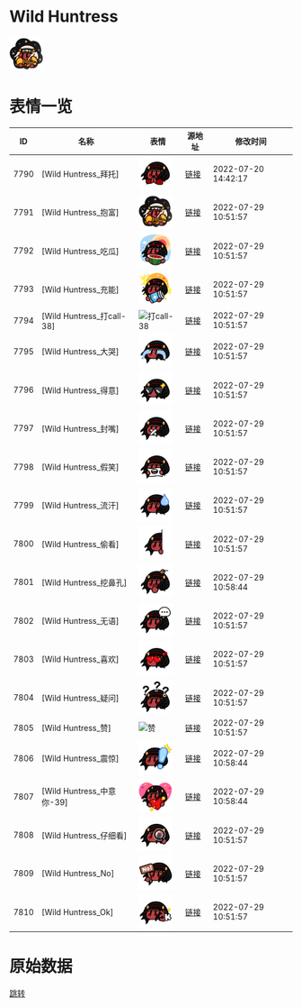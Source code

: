 # Wild Huntress

<img src="./cover.png" height="60" alt="cover" />

# 表情一览

|ID|名称|表情|源地址|修改时间|
|----|----|----|----|----|
|7790|[Wild Huntress_拜托]|<img src="./pic/007790_%5BWild Huntress_拜托%5D.png" height="60" alt="拜托"/>|[链接](http://i0.hdslb.com/bfs/emote/f6e675b27928f6e44e2e1ec95b73ed578e145ad2.png)|2022-07-20 14:42:17|
|7791|[Wild Huntress_抱富]|<img src="./pic/007791_%5BWild Huntress_抱富%5D.png" height="60" alt="抱富"/>|[链接](http://i0.hdslb.com/bfs/emote/1b6945ad6aba15b47038d8626ed8224d3713f7f9.png)|2022-07-29 10:51:57|
|7792|[Wild Huntress_吃瓜]|<img src="./pic/007792_%5BWild Huntress_吃瓜%5D.png" height="60" alt="吃瓜"/>|[链接](http://i0.hdslb.com/bfs/emote/28acab3f780fe0016ead0e51b492f74f3445ebfb.png)|2022-07-29 10:51:57|
|7793|[Wild Huntress_充能]|<img src="./pic/007793_%5BWild Huntress_充能%5D.png" height="60" alt="充能"/>|[链接](http://i0.hdslb.com/bfs/emote/3d0dd3dff116e595de181a2b6fcb7daa27ec050b.png)|2022-07-29 10:51:57|
|7794|[Wild Huntress_打call-38]|<img src="./pic/007794_%5BWild Huntress_打call-38%5D.png" height="60" alt="打call-38"/>|[链接](http://i0.hdslb.com/bfs/emote/a27eee8f08b9684e8280a6a035a2c983027c0cdb.png)|2022-07-29 10:51:57|
|7795|[Wild Huntress_大哭]|<img src="./pic/007795_%5BWild Huntress_大哭%5D.png" height="60" alt="大哭"/>|[链接](http://i0.hdslb.com/bfs/emote/ba58479ec17aedaa31e88dda3736ed1ea06b316e.png)|2022-07-29 10:51:57|
|7796|[Wild Huntress_得意]|<img src="./pic/007796_%5BWild Huntress_得意%5D.png" height="60" alt="得意"/>|[链接](http://i0.hdslb.com/bfs/emote/b75455fb81171e8d095eb4f1ddfc65dc23de9c5d.png)|2022-07-29 10:51:57|
|7797|[Wild Huntress_封嘴]|<img src="./pic/007797_%5BWild Huntress_封嘴%5D.png" height="60" alt="封嘴"/>|[链接](http://i0.hdslb.com/bfs/emote/9eb3dead97f8f43f6a4d9708cb6cb8ca96b2c6a8.png)|2022-07-29 10:51:57|
|7798|[Wild Huntress_假笑]|<img src="./pic/007798_%5BWild Huntress_假笑%5D.png" height="60" alt="假笑"/>|[链接](http://i0.hdslb.com/bfs/emote/95cbe295d9eb6c1987f35409eddcbdd807e8601d.png)|2022-07-29 10:51:57|
|7799|[Wild Huntress_流汗]|<img src="./pic/007799_%5BWild Huntress_流汗%5D.png" height="60" alt="流汗"/>|[链接](http://i0.hdslb.com/bfs/emote/d2a245482dcd2b60e7cf712be502d65a92247407.png)|2022-07-29 10:51:57|
|7800|[Wild Huntress_偷看]|<img src="./pic/007800_%5BWild Huntress_偷看%5D.png" height="60" alt="偷看"/>|[链接](http://i0.hdslb.com/bfs/emote/3e314a072c16b73e8a41903fd5c77d2c2c15c04a.png)|2022-07-29 10:51:57|
|7801|[Wild Huntress_挖鼻孔]|<img src="./pic/007801_%5BWild Huntress_挖鼻孔%5D.png" height="60" alt="挖鼻孔"/>|[链接](http://i0.hdslb.com/bfs/emote/e3debb59ca7113522504f7e1ed748822700d141b.png)|2022-07-29 10:58:44|
|7802|[Wild Huntress_无语]|<img src="./pic/007802_%5BWild Huntress_无语%5D.png" height="60" alt="无语"/>|[链接](http://i0.hdslb.com/bfs/emote/a7f7a98ff23daa2a275ad1123da0bfdbf64eb9cc.png)|2022-07-29 10:51:57|
|7803|[Wild Huntress_喜欢]|<img src="./pic/007803_%5BWild Huntress_喜欢%5D.png" height="60" alt="喜欢"/>|[链接](http://i0.hdslb.com/bfs/emote/c476dfad81fe337270e0c11508a662b8cbf5d578.png)|2022-07-29 10:51:57|
|7804|[Wild Huntress_疑问]|<img src="./pic/007804_%5BWild Huntress_疑问%5D.png" height="60" alt="疑问"/>|[链接](http://i0.hdslb.com/bfs/emote/1d872dcb356e369368b78a646884cc21c50faa87.png)|2022-07-29 10:51:57|
|7805|[Wild Huntress_赞]|<img src="./pic/007805_%5BWild Huntress_赞%5D.png" height="60" alt="赞"/>|[链接](http://i0.hdslb.com/bfs/emote/bbfae2a9471201e24d452c8db928a8d22f0151a1.png)|2022-07-29 10:51:57|
|7806|[Wild Huntress_震惊]|<img src="./pic/007806_%5BWild Huntress_震惊%5D.png" height="60" alt="震惊"/>|[链接](http://i0.hdslb.com/bfs/emote/f26b8038c51ae6f1aaf504d7a1d3cca5935d7542.png)|2022-07-29 10:58:44|
|7807|[Wild Huntress_中意你-39]|<img src="./pic/007807_%5BWild Huntress_中意你-39%5D.png" height="60" alt="中意你-39"/>|[链接](http://i0.hdslb.com/bfs/emote/d956f0ebf502a3b4467ec4fcd967a7e24884b2ed.png)|2022-07-29 10:58:44|
|7808|[Wild Huntress_仔细看]|<img src="./pic/007808_%5BWild Huntress_仔细看%5D.png" height="60" alt="仔细看"/>|[链接](http://i0.hdslb.com/bfs/emote/9f4c2834389f646d0dfcafb3172743a57d8e6c17.png)|2022-07-29 10:51:57|
|7809|[Wild Huntress_No]|<img src="./pic/007809_%5BWild Huntress_No%5D.png" height="60" alt="No"/>|[链接](http://i0.hdslb.com/bfs/emote/89f8201958780a2adea98350cb1fb64b950460f0.png)|2022-07-29 10:51:57|
|7810|[Wild Huntress_Ok]|<img src="./pic/007810_%5BWild Huntress_Ok%5D.png" height="60" alt="Ok"/>|[链接](http://i0.hdslb.com/bfs/emote/1038de07b89e048c3f01783e5ace540e8d867016.png)|2022-07-29 10:51:57|

# 原始数据

[跳转](./raw.json)

